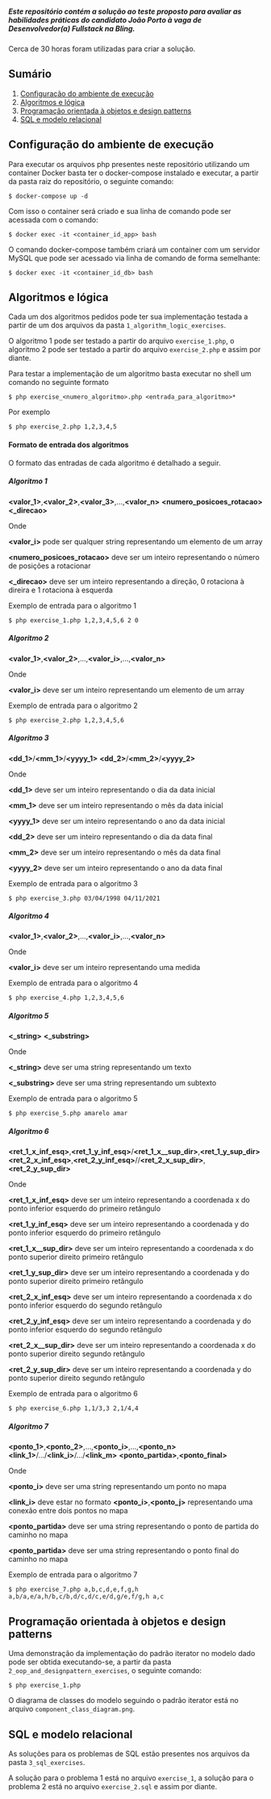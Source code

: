##### Este repositório contém a solução ao teste proposto para avaliar as habilidades práticas do candidato João Porto à vaga de Desenvolvedor(a) Fullstack na Bling.

Cerca de 30 horas foram utilizadas para criar a solução.

## Sumário
1. [Configuração do ambiente de execução](#configuração-do-ambiente-de-execução)
1. [Algoritmos e lógica](#algoritmos-e-lógica)
2. [Programação orientada à objetos e design patterns](#programação-orientada-à-objetos-e-design-patterns)
3. [SQL e modelo relacional](#sql-e-modelo-relacional)

## Configuração do ambiente de execução

Para executar os arquivos php presentes neste repositório utilizando um container Docker basta ter o docker-compose instalado e executar, a partir da pasta raiz do repositório, o seguinte comando:

    $ docker-compose up -d

Com isso o container será criado e sua linha de comando pode ser acessada com o comando:

    $ docker exec -it <container_id_app> bash

O comando docker-compose também criará um container com um servidor MySQL que pode ser acessado via linha de comando de forma semelhante:

    $ docker exec -it <container_id_db> bash



## Algoritmos e lógica

Cada um dos algoritmos pedidos pode ter sua implementação testada a partir de um dos arquivos da pasta `1_algorithm_logic_exercises`.

O algoritmo 1 pode ser testado a partir do arquivo `exercise_1.php`, o algoritmo 2 pode ser testado a partir do arquivo `exercise_2.php` e assim por diante.

Para testar a implementação de um algoritmo basta executar no shell um comando no seguinte formato

    $ php exercise_<numero_algoritmo>.php <entrada_para_algoritmo>*

Por exemplo

    $ php exercise_2.php 1,2,3,4,5

#### Formato de entrada dos algoritmos

O formato das entradas de cada algoritmo é detalhado a seguir.

##### Algoritmo 1

**<valor_1>**,**<valor_2>**,**<valor_3>**,...,**<valor_n>** **<numero_posicoes_rotacao>** **<_direcao>**

Onde

**<valor_i>** pode ser qualquer string representando um elemento de um array

**<numero_posicoes_rotacao>** deve ser um inteiro representando o número de posições a rotacionar

**<_direcao>** deve ser um inteiro representando a direção, 0 rotaciona à direira e 1 rotaciona à esquerda

Exemplo de entrada para o algoritmo 1

    $ php exercise_1.php 1,2,3,4,5,6 2 0

##### Algoritmo 2

**<valor_1>**,**<valor_2>**,...,**<valor_i>**,...,**<valor_n>**

Onde

**<valor_i>** deve ser um inteiro representando um elemento de um array

Exemplo de entrada para o algoritmo 2

    $ php exercise_2.php 1,2,3,4,5,6

##### Algoritmo 3

**<dd_1>**/**<mm_1>**/**<yyyy_1>** **<dd_2>**/**<mm_2>**/**<yyyy_2>**

Onde

**<dd_1>** deve ser um inteiro representando o dia da data inicial

**<mm_1>** deve ser um inteiro representando o mês da data inicial

**<yyyy_1>** deve ser um inteiro representando o ano da data inicial

**<dd_2>** deve ser um inteiro representando o dia da data final

**<mm_2>** deve ser um inteiro representando o mês da data final

**<yyyy_2>** deve ser um inteiro representando o ano da data final

Exemplo de entrada para o algoritmo 3

    $ php exercise_3.php 03/04/1998 04/11/2021

##### Algoritmo 4

**<valor_1>**,**<valor_2>**,...,**<valor_i>**,...,**<valor_n>**

Onde

**<valor_i>** deve ser um inteiro representando uma medida

Exemplo de entrada para o algoritmo 4

    $ php exercise_4.php 1,2,3,4,5,6

##### Algoritmo 5

**<_string>** **<_substring>**

Onde

**<_string>** deve ser uma string representando um texto

**<_substring>** deve ser uma string representando um subtexto

Exemplo de entrada para o algoritmo 5

    $ php exercise_5.php amarelo amar

##### Algoritmo 6

**<ret_1_x_inf_esq>**,**<ret_1_y_inf_esq>**/**<ret_1_x__sup_dir>**,**<ret_1_y_sup_dir>** **<ret_2_x_inf_esq>**,**<ret_2_y_inf_esq>**//**<ret_2_x_sup_dir>**,**<ret_2_y_sup_dir>**

Onde

**<ret_1_x_inf_esq>** deve ser um inteiro representando a coordenada x do ponto inferior esquerdo do primeiro retângulo

**<ret_1_y_inf_esq>** deve ser um inteiro representando a coordenada y do ponto inferior esquerdo do primeiro retângulo

**<ret_1_x__sup_dir>** deve ser um inteiro representando a coordenada x do ponto superior direito primeiro retângulo

**<ret_1_y_sup_dir>** deve ser um inteiro representando a coordenada y do ponto superior direito primeiro retângulo

**<ret_2_x_inf_esq>** deve ser um inteiro representando a coordenada x do ponto inferior esquerdo do segundo retângulo

**<ret_2_y_inf_esq>** deve ser um inteiro representando a coordenada y do ponto inferior esquerdo do segundo retângulo

**<ret_2_x__sup_dir>** deve ser um inteiro representando a coordenada x do ponto superior direito segundo retângulo

**<ret_2_y_sup_dir>** deve ser um inteiro representando a coordenada y do ponto superior direito segundo retângulo

Exemplo de entrada para o algoritmo 6

    $ php exercise_6.php 1,1/3,3 2,1/4,4

##### Algoritmo 7

**<ponto_1>**,**<ponto_2>**,...,**<ponto_i>**,...,**<ponto_n>** **<link_1>**/.../**<link_i>**/.../**<link_m>** **<ponto_partida>**,**<ponto_final>**

Onde

**<ponto_i>** deve ser uma string representando um ponto no mapa

**<link_i>** deve estar no formato **<ponto_i>**,**<ponto_j>** representando uma conexão entre dois pontos no mapa

**<ponto_partida>** deve ser uma string representando o ponto de partida do caminho no mapa

**<ponto_partida>** deve ser uma string representando o ponto final do caminho no mapa

Exemplo de entrada para o algoritmo 7

    $ php exercise_7.php a,b,c,d,e,f,g,h a,b/a,e/a,h/b,c/b,d/c,d/c,e/d,g/e,f/g,h a,c

## Programação orientada à objetos e design patterns

Uma demonstração da implementação do padrão iterator no modelo dado pode ser obtida executando-se, a partir da pasta `2_oop_and_designpattern_exercises`, o seguinte comando:

    $ php exercise_1.php

O diagrama de classes do modelo seguindo o padrão iterator está no arquivo `component_class_diagram.png`.

## SQL e modelo relacional

As soluções para os problemas de SQL estão presentes nos arquivos da pasta `3_sql_exercises`.

A solução para o problema 1 está no arquivo `exercise_1`, a solução para o problema 2 está no arquivo `exercise_2.sql` e assim por diante.